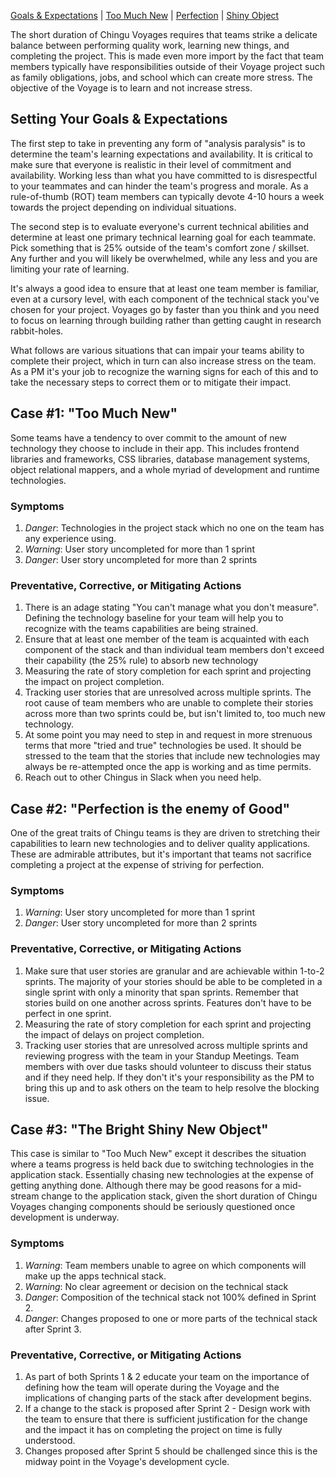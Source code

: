 [Goals & Expectations](#setting-your-goals--expectations) | [Too Much New](#case-1-too-much-new) | [Perfection](#case-2-perfection-is-the-enemy-of-good) | [Shiny Object](#case-3-the-bright-shiny-new-object)

The short duration of Chingu Voyages requires that teams strike a delicate balance between performing quality work, learning new things, and completing the project. This is made even more import by the fact that team members typically have responsibilities outside of their Voyage project such as family obligations, jobs, and school which can create more stress. The objective of the Voyage is to learn and not increase stress.

## Setting Your Goals & Expectations

The first step to take in preventing any form of "analysis paralysis" is to determine the team's learning expectations and availability. It is critical to make sure that everyone is realistic in their level of commitment and availability. Working less than what you have committed to is disrespectful to your teammates and can hinder the team's progress and morale. As a rule-of-thumb (ROT) team members can typically devote 4-10 hours a week towards the project depending on individual situations.

The second step is to evaluate everyone's current technical abilities and determine at least one primary technical learning goal for each teammate. Pick something that is 25% outside of the team's comfort zone / skillset.
Any further and you will likely be overwhelmed, while any less and you are limiting your rate of learning.

It's always a good idea to ensure that at least one team member is familiar, even at a cursory level, with each component of the technical stack you've chosen for your project. Voyages go by faster than you think and you need to focus on learning through building rather than getting caught in research rabbit-holes.

What follows are various situations that can impair your teams ability to complete their project, which in turn can also increase stress on the team. As a PM it's your job to recognize the warning signs for each of this and to take the necessary steps to correct them or to mitigate their impact.

## Case #1: "Too Much New"

Some teams have a tendency to over commit to the amount of new technology they choose to include in their app. This includes frontend libraries and frameworks, CSS libraries, database management systems, object relational mappers, and a whole myriad of development and runtime technologies. 

### Symptoms
1. _Danger_: Technologies in the project stack which no one on the team has any experience using.
2. _Warning_: User story uncompleted for more than 1 sprint
3. _Danger_: User story uncompleted for more than 2 sprints

### Preventative, Corrective, or Mitigating Actions
1. There is an adage stating "You can't manage what you don't measure". Defining the technology baseline for your team will help you to recognize with the teams capabilities are being strained.
2. Ensure that at least one member of the team is acquainted with each component of the stack and than individual team members don't exceed their capability (the 25% rule) to absorb new technology
3. Measuring the rate of story completion for each sprint and projecting the impact on project completion.
4. Tracking user stories that are unresolved across multiple sprints. The root cause of team members who are unable to complete their stories across more than two sprints could be, but isn't limited to, too much new technology.
5. At some point you may need to step in and request in more strenuous terms that more "tried and true" technologies be used. It should be stressed to the team that the stories that include new technologies may always be re-attempted once the app is working and as time permits.
6. Reach out to other Chingus in Slack when you need help.

## Case #2: "Perfection is the enemy of Good"

One of the great traits of Chingu teams is they are driven to stretching their capabilities to learn new technologies and to deliver quality applications. These are admirable attributes, but it's important that teams not sacrifice completing a project at the expense of striving for perfection.

### Symptoms
1. _Warning_: User story uncompleted for more than 1 sprint
2. _Danger_: User story uncompleted for more than 2 sprints

### Preventative, Corrective, or Mitigating Actions
1. Make sure that user stories are granular and are achievable within 1-to-2 sprints. The majority of your stories should be able to be completed in a single sprint with only a minority that span sprints. Remember that stories build on one another across sprints. Features don't have to be perfect in one sprint.
2. Measuring the rate of story completion for each sprint and projecting the impact of delays on project completion.
3. Tracking user stories that are unresolved across multiple sprints and reviewing progress with the team in your Standup Meetings. Team members with over due tasks should volunteer to discuss their status and if they need help. If they don't it's your responsibility as the PM to bring this up and to ask others on the team to help resolve the blocking issue.

## Case #3: "The Bright Shiny New Object"

This case is similar to "Too Much New" except it describes the situation where a teams progress is held back due to switching technologies in the application stack. Essentially chasing new technologies at the expense of getting anything done. Although there may be good reasons for a mid-stream change to the application stack, given the short duration of Chingu Voyages changing components should be seriously questioned once development is underway.

### Symptoms
1. _Warning_: Team members unable to agree on which components will make up the apps technical stack.
2. _Warning_: No clear agreement or decision on the technical stack
3. _Danger_: Composition of the technical stack not 100% defined in Sprint 2.
4. _Danger_: Changes proposed to one or more parts of the technical stack after Sprint 3.

### Preventative, Corrective, or Mitigating Actions
1. As part of both Sprints 1 & 2 educate your team on the importance of defining how the team will operate during the Voyage and the implications of changing parts of the stack after development begins.
2. If a change to the stack is proposed after Sprint 2 - Design work with the team to ensure that there is sufficient justification for the change and the impact it has on completing the project on time is fully understood.
3. Changes proposed after Sprint 5 should be challenged since this is the midway point in the Voyage's development cycle.